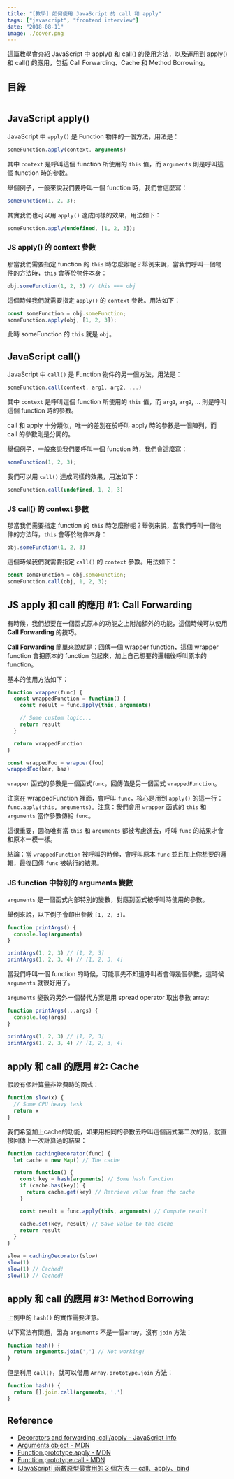 ```yaml
---
title: "[教學] 如何使用 JavaScript 的 call 和 apply"
tags: ["javascript", "frontend interview"]
date: "2018-08-11"
image: ./cover.png
---
```


這篇教學會介紹 JavaScript 中 apply() 和 call() 的使用方法，以及運用到 apply() 和 call() 的應用，包括 Call Forwarding、Cache 和 Method Borrowing。

## 目錄

```toc
```

## JavaScript apply()

JavaScript 中 `apply()` 是 Function 物件的一個方法，用法是：

```jsx
someFunction.apply(context, arguments)
```

其中 `context` 是呼叫這個 function 所使用的 `this` 值，而 `arguments` 則是呼叫這個 function 時的參數。

舉個例子，一般來說我們要呼叫一個 function 時，我們會這麼寫：

```js
someFunction(1, 2, 3);
```

其實我們也可以用 `apply()` 達成同樣的效果，用法如下：

```jsx
someFunction.apply(undefined, [1, 2, 3]);
```

### JS apply() 的 context 參數

那當我們需要指定 function 的 `this` 時怎麼辦呢？舉例來說，當我們呼叫一個物件的方法時，`this` 會等於物件本身：

```js
obj.someFunction(1, 2, 3) // this === obj
```

這個時候我們就需要指定 `apply()` 的 `context` 參數。用法如下：

```js
const someFunction = obj.someFunction;
someFunction.apply(obj, [1, 2, 3]);
```

此時 someFunction 的 `this` 就是 `obj`。

## JavaScript call()

JavaScript 中 `call()` 是 Function 物件的另一個方法，用法是：

```jsx
someFunction.call(context, arg1, arg2, ...)
```

其中 `context` 是呼叫這個 function 所使用的 `this` 值，而 `arg1`, `arg2`, ... 則是呼叫這個 function 時的參數。

call 和 apply 十分類似，唯一的差別在於呼叫 apply 時的參數是一個陣列，而 call 的參數則是分開的。

舉個例子，一般來說我們要呼叫一個 function 時，我們會這麼寫：

```js
someFunction(1, 2, 3);
```

我們可以用 `call()` 達成同樣的效果，用法如下：

```jsx
someFunction.call(undefined, 1, 2, 3)
```

### JS call() 的 context 參數

那當我們需要指定 function 的 `this` 時怎麼辦呢？舉例來說，當我們呼叫一個物件的方法時，`this` 會等於物件本身：

```js
obj.someFunction(1, 2, 3)
```

這個時候我們就需要指定 `call()` 的 `context` 參數。用法如下：

```js
const someFunction = obj.someFunction;
someFunction.call(obj, 1, 2, 3);
```

## JS apply 和 call 的應用 #1: Call Forwarding

有時候，我們想要在一個函式原本的功能之上附加額外的功能，這個時候可以使用 **Call Forwarding** 的技巧。

**Call Forwarding** 簡單來說就是：回傳一個 wrapper function，這個 wrapper function 會把原本的 function 包起來，加上自己想要的邏輯後呼叫原本的 function。

基本的使用方法如下：

```jsx
function wrapper(func) {
  const wrappedFunction = function() {
    const result = func.apply(this, arguments)

    // Some custom logic...
    return result
  }

  return wrappedFunction
}

const wrappedFoo = wrapper(foo)
wrappedFoo(bar, baz)
```

`wrapper` 函式的參數是一個函式`func`，回傳值是另一個函式 `wrappedFunction`。

注意在 wrappedFunction 裡面，會呼叫 `func`，核心是用到 `apply()` 的這一行：`func.apply(this, arguments)`。注意：我們會用 `wrapper` 函式的 `this` 和 `arguments` 當作參數傳給 `func`。

這很重要，因為唯有當 `this` 和 `arguments` 都被考慮進去，呼叫 `func` 的結果才會和原本一模一樣。

結論：當 `wrappedFunction` 被呼叫的時候，會呼叫原本 `func` 並且加上你想要的邏輯，最後回傳 `func` 被執行的結果。

### JS function 中特別的 arguments 變數

`arguments` 是一個函式內部特別的變數，對應到函式被呼叫時使用的參數。

舉例來說，以下例子會印出參數 `[1, 2, 3]`。

```js
function printArgs() {
  console.log(arguments)
}

printArgs(1, 2, 3) // [1, 2, 3]
printArgs(1, 2, 3, 4) // [1, 2, 3, 4]
```

當我們呼叫一個 function 的時候，可能事先不知道呼叫者會傳幾個參數，這時候 `arguments` 就很好用了。

`arguments` 變數的另外一個替代方案是用 spread operator 取出參數 array:

```js
function printArgs(...args) {
  console.log(args)
}

printArgs(1, 2, 3) // [1, 2, 3]
printArgs(1, 2, 3, 4) // [1, 2, 3, 4]
```

## apply 和 call 的應用 #2: Cache

假設有個計算量非常費時的函式：

```jsx
function slow(x) {
  // Some CPU heavy task
  return x
}
```

我們希望加上cache的功能，如果用相同的參數去呼叫這個函式第二次的話，就直接回傳上一次計算過的結果：

```jsx
function cachingDecorator(func) {
  let cache = new Map() // The cache

  return function() {
    const key = hash(arguments) // Some hash function
    if (cache.has(key)) {
      return cache.get(key) // Retrieve value from the cache
    }

    const result = func.apply(this, arguments) // Compute result

    cache.set(key, result) // Save value to the cache
    return result
  }
}

slow = cachingDecorator(slow)
slow(1)
slow(1) // Cached!
slow(1) // Cached!
```

## apply 和 call 的應用 #3: Method Borrowing

上例中的 `hash()` 的實作需要注意。

以下寫法有問題，因為 `arguments` 不是一個array，沒有 `join` 方法：

```jsx
function hash() {
  return arguments.join(',') // Not working!
}
```

但是利用 `call()`，就可以借用 `Array.prototype.join` 方法：

```jsx
function hash() {
  return [].join.call(arguments, ',')
}
```

## Reference

* [Decorators and forwarding, call/apply - JavaScript Info](http://javascript.info/call-apply-decorators)
* [Arguments object - MDN](https://developer.mozilla.org/en-US/docs/Web/JavaScript/Reference/Functions/arguments)
* [Function.prototype.apply - MDN](https://developer.mozilla.org/en-US/docs/Web/JavaScript/Reference/Global_Objects/Function/apply)
* [Function.prototype.call - MDN](https://developer.mozilla.org/en-US/docs/Web/JavaScript/Reference/Global_Objects/Function/call)
* [[JavaScript] 函數原型最實用的 3 個方法 — call、apply、bind](https://realdennis.medium.com/javascript-%E8%81%8A%E8%81%8Acall-apply-bind%E7%9A%84%E5%B7%AE%E7%95%B0%E8%88%87%E7%9B%B8%E4%BC%BC%E4%B9%8B%E8%99%95-2f82a4b4dd66)